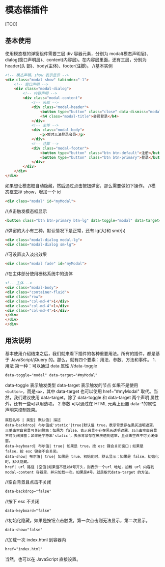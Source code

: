 # 模态框插件
[TOC]

## 基本使用
使用模态框的弹窗组件需要三层 div 容器元素，分别为 modal(模态声明层)、
dialog(窗口声明层)、content(内容层)。在内容层里面，还有三层，分别为 header(头
部)、body(主体)、footer(注脚)。
//基本实例
```html
<!-- 模态声明，show 表示显示 -->
<div class="modal show" tabindex="-1">
	<!-- 窗口声明 -->
	<div class="modal-dialog">
		<!-- 内容声明 -->
		<div class="modal-content">
			<!-- 头部 -->
			<div class="modal-header">
				<button type="button" class="close" data-dismiss="modal"><span>&times;</span></button>
				<h4 class="modal-title">会员登录</h4>
			</div>
			<!-- 主体 -->
			<div class="modal-body">
				<p>暂时无法登录会员</p>
			</div>
			<!-- 注脚 -->
			<div class="modal-footer">
				<button type="button" class="btn btn-default">注册</button>
				<button type="button" class="btn btn-primary">登录</button>
			</div>
		</div>
	</div>
</div>
```
如果想让模态框自动隐藏，然后通过点击按钮弹窗，那么需要做如下操作。
//模态框去掉 show，增加一个 id
```html
<div class="modal" id="myModal">
```
//点击触发模态框显示
```html
<button class="btn btn-primary btn-lg" data-toggle="modal" data-target="#myModal">点击弹窗</button>
```
//弹窗的大小有三种，默认情况下是正常，还有 lg(大)和 sm(小)
```html
<div class="modal-dialog modal-lg">
<div class="modal-dialog sm-lg">
```
//可设置淡入淡出效果
```html
<div class="modal fade" id="myModal">
```
//在主体部分使用栅格系统中的流体
```html
<!-- 主体 -->
<div class="modal-body">
<div class="container-fluid">
<div class="row">
<div class="col-md-4">1</div>
<div class="col-md-4">1</div>
<div class="col-md-4">1</div>
</div>
</div>
</div>
```

## 用法说明
基本使用介绍结束之后，我们就来看下插件的各种重要用法。所有的插件，都是基于
JavaScript/jQuery 的。那么，就有四个要素：用法、参数、方法和事件。
1.用法
第一种：可以通过 data 属性
//data-toggle
```html
data-toggle="modal" data-target="#myModal"
```
data-toggle 表示触发类型
data-target 表示触发的节点
如果不是使用`<button>`，而是`<a>`，其中 data-target 也可以使用 href="#myModal"
取代。当然，我们建议使用 data-target。除了 data-toggle 和 data-target 两个声明
属性外，还有一些可以用选项。
2.参数
可以通过在 HTML 元素上设置 data-*的属性声明来控制效果。
```table
属性名称 | 类型| 默认值| 描述
data-backdrop| 布尔值或'static'|true|默认值 true，表示背景存在黑灰透明遮罩，且单击空白背景可关闭弹窗；如果为 false，表示背景不存在黑灰透明遮罩，且点击空白背景不可关闭弹窗；如果是字符串'static'，表示背景存在黑灰透明遮罩，且点击空白不可关闭弹窗。
data-keyboard| 布尔值| true| 如果是 true，按 esc 键会关闭窗口；如果是 false，按 esc 键会不会关闭。
data-show| 布尔值| true| 如果是 true，初始化时，默认显示；如果是 false，初始化时，默认隐藏。
href| url 路径 |空值|如果值不是以#号开头，则表示一个url 地址，加载 url 内容到modal-content 容器里，并只加载一次。如果是#号，就是取代data-target 的方法。
```
//空白背景且点击不关闭
```html
data-backdrop="false"
```
//按下 esc 不关闭
```html
data-keyboard="false"
```
//初始化隐藏，如果是按钮点击触发，第一次点击则无法显示，第二次显示。
```html
data-show="false"
```
//加载一次 index.html 到容器内
```html
href="index.html" 
```
当然，也可以在 JavaScript 直接设置。